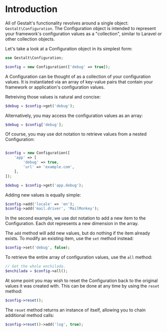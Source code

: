 # Introduction

All of Gestalt's functionality revolves around a single object: `Gestalt\Configuration`. The Configuration object is intended to represent your framework's configuration values as a "collection", similar to Laravel or other collection objects.

Let's take a look at a Configuration object in its simplest form:

```php
use Gestalt\Configuration;

$config = new Configuration(['debug' => true]);
```

A Configuration can be thought of as a collection of your configuration values. It is instantiated via an array of key-value pairs that contain your framework or application's configuration values.

Retreiving those values is natural and concise:

```php
$debug = $config->get('debug');
```

Alternatively, you may access the configuration values as an array:

```php
$debug = $config['debug'];
```

Of course, you may use dot notation to retrieve values from a nested Configuration:

```php

$config = new Configuration([
    'app' => [
        'debug' => true,
        'url' => 'example.com',
    ],
]);

$debug = $config->get('app.debug');
```

Adding new values is equally simple:

```php
$config->add('locale' => 'en');
$config->add('mail.driver', 'MailMonkey');
```

In the second example, we use dot notation to add a new item to the Configuration. Each dot represents a new dimension in the array.

The `add` method will add new values, but do nothing if the item already exists. To modify an existing item, use the `set` method instead:

```php
$config->set('debug', false);
```

To retrieve the entire array of configuration values, use the `all` method:

```php
// Get the whole enchilada.
$enchilada = $config->all();
```

At some point you may wish to reset the Configuration back to the original values it was created with. This can be done at any time by using the `reset` method:

```php
$config->reset();
```

The `reset` method returns an instance of itself, allowing you to chain additional method calls:

```php
$config->reset()->add('log', true);
```
